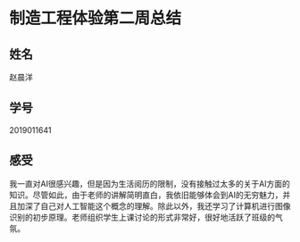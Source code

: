 # 制造工程体验第二周总结
## 姓名 
  赵晨洋
## 学号
  2019011641
## 感受
  我一直对AI很感兴趣，但是因为生活阅历的限制，没有接触过太多的关于AI方面的知识。尽管如此，由于老师的讲解简明直白，我依旧能够体会到AI的无穷魅力，并且加深了自己对人工智能这个概念的理解。除此以外，我还学习了计算机进行图像识别的初步原理。老师组织学生上课讨论的形式非常好，很好地活跃了班级的气氛。